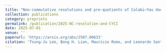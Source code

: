 ```yaml
---
title: "Non-commutative resolutions and pre-quotients of Calabi–Yau double covers"
collection: publications
category: preprints
permalink: /publication/2025-NC-resolution-and-CYCI
date: 2025-07-01
venue: ''
paperurl: 'https://arxiv.org/abs/2507.00633'
citation: 'Tsung-Ju Lee, Bong H. Lian, Mauricio Romo, and Leonardo Santilli. <i>Non-commutative resolutions and pre-quotients of Calabi–Yau double covers</i>. Available at arXiv:2507.00633'
---
```

